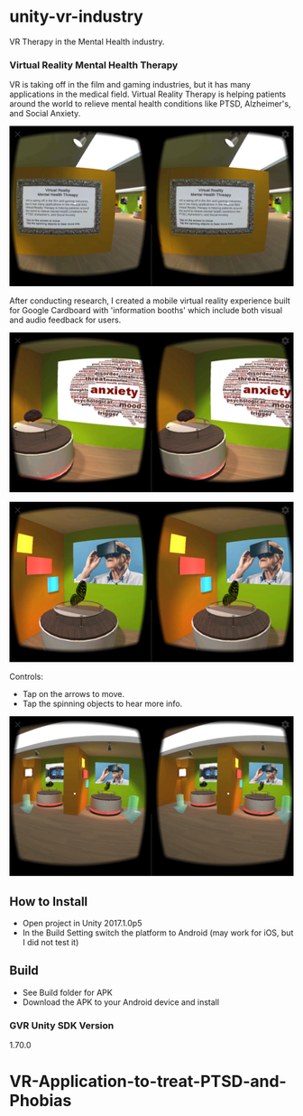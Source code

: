 # unity-vr-industry
VR Therapy in the Mental Health industry.

### Virtual Reality Mental Health Therapy
VR is taking off in the film and gaming industries, but it has many applications in the medical field. Virtual Reality Therapy is helping patients around the world to relieve mental health conditions like PTSD, Alzheimer's, and Social Anxiety.

![VR Mental Health Therapy](/screenshots/1.png?raw=true "VR Geek Apartment-02")

After conducting research, I created a mobile virtual reality experience built for Google Cardboard with 'information booths' which include both visual and audio feedback for users.

![VR Mental Health Therapy](/screenshots/3.png?raw=true "VR Geek Apartment-02")

![VR Mental Health Therapy](/screenshots/5.png?raw=true "VR Geek Apartment-02")

Controls: 
 * Tap on the arrows to move.
 * Tap the spinning objects to hear more info.
 
 ![VR Mental Health Therapy](/screenshots/7.png?raw=true "VR Geek Apartment-02")

## How to Install
 * Open project in Unity 2017.1.0p5 
 * In the Build Setting switch the platform to Android (may work for iOS, but I did not test it)
 
## Build
 * See Build folder for APK
 * Download the APK to your Android device and install

### GVR Unity SDK Version
1.70.0
# VR-Application-to-treat-PTSD-and-Phobias
